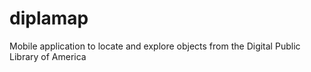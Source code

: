diplamap
========

Mobile application to locate and explore objects from the Digital Public Library of America
